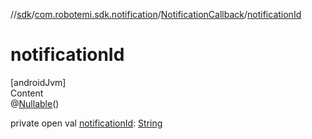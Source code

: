 //[sdk](../../../index.md)/[com.robotemi.sdk.notification](../index.md)/[NotificationCallback](index.md)/[notificationId](notification-id.md)



# notificationId  
[androidJvm]  
Content  
@[Nullable](https://developer.android.com/reference/kotlin/androidx/annotation/Nullable.html)()  
  
private open val [notificationId](notification-id.md): [String](https://developer.android.com/reference/kotlin/java/lang/String.html)  



